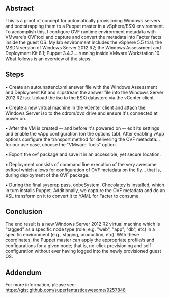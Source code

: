 Abstract
---------
This is a proof of concept for automatically provisioning Windows servers and bootstrapping them to a Puppet master in a vSphere/ESXi environment. To accomplish this, I configure OVF runtime environment metadata with VMware's OVFtool and capture and convert the metadata into Facter facts inside the guest OS. My lab environment includes the vSphere 5.5 trial; the MSDN version of Windows Server 2012 R2; the Windows Assessment and Deployment Kit 8.1;  Puppet 3.4.2... running inside VMware Workstation 10.  What follows is an overview of the steps.

Steps
---------

▪ Create an autounattend.xml answer file with the Windows Assessment and Deployment Kit and slipstream the answer file into the Windows Server 2012 R2 iso. Upload the iso to the ESXi datastore via the vCenter client.

▪ Create a new virtual machine in the vCenter client and attach the Windows Server iso to the cdrom/dvd drive and ensure it's connected at power on.

▪ After the VM is created -- and before it's powered on -- edit its settings and enable the vApp configuration (on the options tab). After enabling vApp options configure the transport method for delivering the OVF metadata... for our use case, choose the "VMware Tools" option.  

▪ Export the ovf package and save it in an accessible, yet secure location.

▪ Deployment consists of command line execution of the very awesome ovftool which allows for configuration of OVF metadata on the fly... that is, during deployment of the OVF package.

▪ During the final sysprep pass, oobeSystem, Chocolatey is installed, which in turn installs Puppet. Additionally, we capture the OVF metadata and do an XSL transform on it to convert it to YAML for Facter to consume.


Conclusion
---------

The end result is a new Windows Server 2012 R2 virtual machine which is "tagged" as a specific node type (role; e.g. "web", "app", "db", etc) in a specific environment (e.g., staging, production, etc). With these coordinates, the Puppet master can apply the appropriate profile/s and configurations for a given node; that is, no-click provisioning and self-configuration without ever having logged into the newly provisioned guest OS.

Addendum
---------
For more information, please see: https://gist.github.com/superfantasticawesome/9257848
